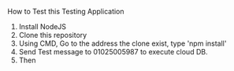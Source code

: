 How to Test this Testing Application
1. Install NodeJS 
2. Clone this repository
3. Using CMD, Go to the address the clone exist, type 'npm install'
4. Send Test message to 01025005987 to execute cloud DB. 
5. Then